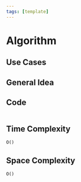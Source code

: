 ```yaml
---
tags: [template]
---
```

# Algorithm

## Use Cases

## General Idea

## Code
```python

```
## Time Complexity
`O()`
## Space Complexity 
`O()`